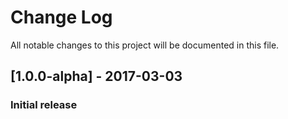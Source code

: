 # Change Log
All notable changes to this project will be documented in this file.

## [1.0.0-alpha] - 2017-03-03
### Initial release
